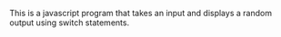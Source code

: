 This is a javascript program that takes an input and displays a random output using switch statements. 
